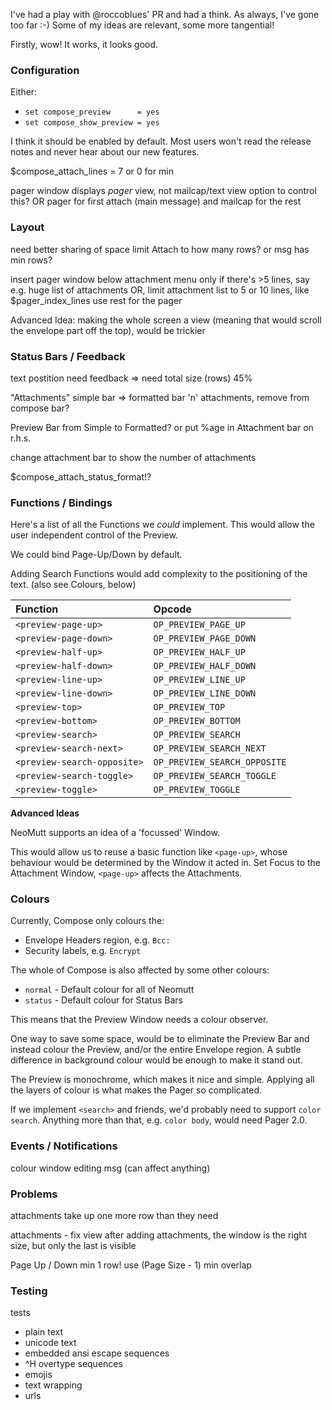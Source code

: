 I've had a play with @roccoblues' PR and had a think.
As always, I've gone too far :-)
Some of my ideas are relevant, some more tangential!

Firstly, wow!
It works, it looks good.

### Configuration

Either:
- `set compose_preview      = yes`
- `set compose_show_preview = yes`

I think it should be enabled by default.
Most users won't read the release notes and never hear about our new features.

$compose_attach_lines = 7 or 0 for min

pager window displays *pager* view, not mailcap/text view
	option to control this?
	OR pager for first attach (main message)
	and mailcap for the rest

### Layout

need better sharing of space
    limit Attach to how many rows?
    or msg has min rows?

insert pager window below attachment menu
	only if there's >5 lines, say
		e.g. huge list of attachments
	OR, limit attachment list to 5 or 10 lines, like $pager_index_lines
		use rest for the pager

Advanced Idea: 
    making the whole screen a view (meaning that <page-down> would scroll the
    envelope part off the top), would be trickier

### Status Bars / Feedback

text postition need feedback => need total size (rows)
    45%

"Attachments" simple bar => formatted bar
    'n' attachments, remove from compose bar?

Preview Bar from Simple to Formatted?
    or put %age in Attachment bar on r.h.s.

change attachment bar to show the number of attachments

$compose_attach_status_format!?

### Functions / Bindings

Here's a list of all the Functions we _could_ implement.
This would allow the user independent control of the Preview.

We could bind Page-Up/Down by default.

Adding Search Functions would add complexity to the positioning of the text.
(also see Colours, below)

| Function                    | Opcode                       |
| :-------------------------- | :--------------------------- |
| `<preview-page-up>`         | `OP_PREVIEW_PAGE_UP`         |
| `<preview-page-down>`       | `OP_PREVIEW_PAGE_DOWN`       |
| `<preview-half-up>`         | `OP_PREVIEW_HALF_UP`         |
| `<preview-half-down>`       | `OP_PREVIEW_HALF_DOWN`       |
| `<preview-line-up>`         | `OP_PREVIEW_LINE_UP`         |
| `<preview-line-down>`       | `OP_PREVIEW_LINE_DOWN`       |
| `<preview-top>`             | `OP_PREVIEW_TOP`             |
| `<preview-bottom>`          | `OP_PREVIEW_BOTTOM`          |
| `<preview-search>`          | `OP_PREVIEW_SEARCH`          |
| `<preview-search-next>`     | `OP_PREVIEW_SEARCH_NEXT`     |
| `<preview-search-opposite>` | `OP_PREVIEW_SEARCH_OPPOSITE` |
| `<preview-search-toggle>`   | `OP_PREVIEW_SEARCH_TOGGLE`   |
| `<preview-toggle>`          | `OP_PREVIEW_TOGGLE`          |

**Advanced Ideas**

NeoMutt supports an idea of a 'focussed' Window.

This would allow us to reuse a basic function like `<page-up>`,
whose behaviour would be determined by the Window it acted in.
Set Focus to the Attachment Window, `<page-up>` affects the Attachments.

### Colours

Currently, Compose only colours the:

- Envelope Headers region, e.g. `Bcc:`
- Security labels, e.g. `Encrypt`

The whole of Compose is also affected by some other colours:

- `normal` - Default colour for all of Neomutt
- `status` - Default colour for Status Bars

This means that the Preview Window needs a colour observer.

One way to save some space, would be to eliminate the Preview Bar
and instead colour the Preview, and/or the entire Envelope region.
A subtle difference in background colour would be enough to make it stand out.

The Preview is monochrome, which makes it nice and simple.
Applying all the layers of colour is what makes the Pager so complicated.

If we implement `<search>` and friends, we'd probably need to support `color search`.
Anything more than that, e.g. `color body`, would need Pager 2.0.

### Events / Notifications

colour
window
editing msg (can affect anything)

### Problems

attachments take up one more row than they need

attachments - fix view
    after adding attachments, the window is the right size,
    but only the last is visible

Page Up / Down min 1 row!
    use (Page Size - 1) min overlap

### Testing

tests

- plain text
- unicode text
- embedded ansi escape sequences
- ^H overtype sequences
- emojis
- text wrapping
- urls

